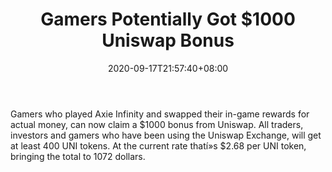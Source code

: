﻿---
title: "Gamers Potentially Got $1000 Uniswap Bonus"
date: 2020-09-17T21:57:40+08:00
lastmod: 2020-09-17T16:45:40+08:00
draft: false
authors: ["Jessie"]
description: "Gamers who played Axie Infinity and swapped their in-game rewards for actual money, can now claim a $1000 bonus from Uniswap. All traders, investors and gamers who have been using the Uniswap Exchange, will get at least 400 UNI tokens. At the current rate thatí»s $2.68 per UNI token, bringing the total to 1072 dollars."
featuredImage: "gamers-potentially-got-1000-uniswap-bonus.png"
tags: ["Strategy Games","Play to Earn"]
categories: ["news"]
news: ["Strategy Games"]
weight: 
lightgallery: true
pinned: false
recommend: false
recommend1: false
---

Gamers who played Axie Infinity and swapped their in-game rewards for actual money, can now claim a $1000 bonus from Uniswap. All traders, investors and gamers who have been using the Uniswap Exchange, will get at least 400 UNI tokens. At the current rate thatí»s $2.68 per UNI token, bringing the total to 1072 dollars.

<!--more-->

